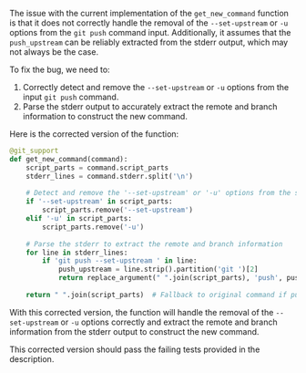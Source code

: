 The issue with the current implementation of the `get_new_command` function is that it does not correctly handle the removal of the `--set-upstream` or `-u` options from the `git push` command input. Additionally, it assumes that the `push_upstream` can be reliably extracted from the stderr output, which may not always be the case.

To fix the bug, we need to:
1. Correctly detect and remove the `--set-upstream` or `-u` options from the input `git push` command.
2. Parse the stderr output to accurately extract the remote and branch information to construct the new command.

Here is the corrected version of the function:

```python
@git_support
def get_new_command(command):
    script_parts = command.script_parts
    stderr_lines = command.stderr.split('\n')
    
    # Detect and remove the '--set-upstream' or '-u' options from the script_parts
    if '--set-upstream' in script_parts:
        script_parts.remove('--set-upstream')
    elif '-u' in script_parts:
        script_parts.remove('-u')
    
    # Parse the stderr to extract the remote and branch information
    for line in stderr_lines:
        if 'git push --set-upstream ' in line:
            push_upstream = line.strip().partition('git ')[2]
            return replace_argument(" ".join(script_parts), 'push', push_upstream)
    
    return " ".join(script_parts)  # Fallback to original command if push_upstream not found
```

With this corrected version, the function will handle the removal of the `--set-upstream` or `-u` options correctly and extract the remote and branch information from the stderr output to construct the new command.

This corrected version should pass the failing tests provided in the description.